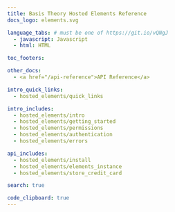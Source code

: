 ```yaml
---
title: Basis Theory Hosted Elements Reference
docs_logo: elements.svg

language_tabs: # must be one of https://git.io/vQNgJ
  - javascript: Javascript
  - html: HTML

toc_footers:

other_docs:
  - <a href="/api-reference">API Reference</a>

intro_quick_links:
  - hosted_elements/quick_links

intro_includes:
  - hosted_elements/intro
  - hosted_elements/getting_started
  - hosted_elements/permissions
  - hosted_elements/authentication
  - hosted_elements/errors

api_includes:
  - hosted_elements/install
  - hosted_elements/elements_instance
  - hosted_elements/store_credit_card

search: true

code_clipboard: true
---
```

